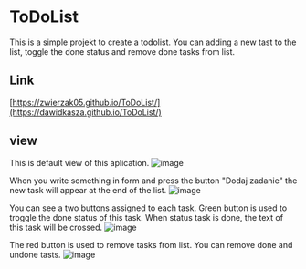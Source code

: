 # ToDoList

This is a simple projekt to create a todolist.
You can adding a new tast to the list, toggle the done status and remove done tasks from list.
## Link
[https://zwierzak05.github.io/ToDoList/](https://dawidkasza.github.io/ToDoList/)

## view
This is default view of this aplication.
![image](https://github.com/Zwierzak05/ToDoList/assets/98289771/06878d5a-b8ac-4b6a-8710-5bc6c323e72f)

When you write something in form and press the button "Dodaj zadanie" the new task will appear at the end of the list.
![image](https://github.com/Zwierzak05/ToDoList/assets/98289771/3a76a4a2-617a-4e2d-ab82-ec7c63e06c61)

You can see a two buttons assigned to each task. Green button is used to troggle the done status of this task. When status task is done, the text of this task will be crossed.
![image](https://github.com/Zwierzak05/ToDoList/assets/98289771/1cbf5149-d09b-4f52-be4a-27e8bc59c22c)

The red button is used to remove tasks from list. You can remove done and undone tasts.
![image](https://github.com/Zwierzak05/ToDoList/assets/98289771/dfbe6c3c-3f59-4b33-9e57-9f2cd22b97cb)
